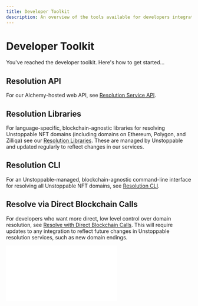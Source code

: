 ```yaml
---
title: Developer Toolkit
description: An overview of the tools available for developers integrating Unstoppable NFT Domain resolution with their Web3 applications.
---
```


# Developer Toolkit

You've reached the developer toolkit. Here's how to get started...

## Resolution API

For our Alchemy-hosted web API, see [Resolution Service API](resolution-service-api.md).

## Resolution Libraries

For language-specific, blockchain-agnostic libraries for resolving Unstoppable NFT domains (including domains on Ethereum, Polygon, and Zilliqa) see our [Resolution Libraries](resolution-libraries/libraries-overview.md). These are managed by Unstoppable and updated regularly to reflect changes in our services.

## Resolution CLI

For an Unstoppable-managed, blockchain-agnostic command-line interface for resolving all Unstoppable NFT domains, see [Resolution CLI](resolution-cli.md).

## Resolve via Direct Blockchain Calls

For developers who want more direct, low level control over domain resolution, see [Resolve with Direct Blockchain Calls](./direct-blockchain-calls/bc-overview.md). This will require updates to any integration to reflect future changes in Unstoppable resolution services, such as new domain endings.


<embed src="/snippets/_discord.md" />
